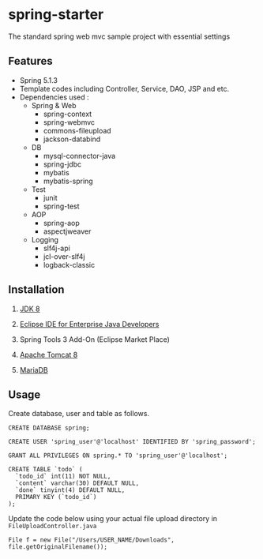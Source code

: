 # spring-starter

The standard spring web mvc sample project with essential settings

## Features

- Spring 5.1.3
- Template codes including Controller, Service, DAO, JSP and etc.
- Dependencies used :
    - Spring & Web
        - spring-context
        - spring-webmvc
        - commons-fileupload
        - jackson-databind
    - DB
        - mysql-connector-java
        - spring-jdbc
        - mybatis
        - mybatis-spring
    - Test
        - junit
        - spring-test
    - AOP
        - spring-aop
        - aspectjweaver
    - Logging
        - slf4j-api
        - jcl-over-slf4j
        - logback-classic

## Installation

1. [JDK 8](https://www.oracle.com/technetwork/java/javase/downloads/jdk8-downloads-2133151.html)
  
2. [Eclipse IDE for Enterprise Java Developers](https://www.eclipse.org/downloads/)

3. Spring Tools 3 Add-On (Eclipse Market Place)

4. [Apache Tomcat 8](https://tomcat.apache.org/download-80.cgi)

5. [MariaDB](https://mariadb.com/downloads/)



## Usage

Create database, user and table as follows.

    CREATE DATABASE spring;

    CREATE USER 'spring_user'@'localhost' IDENTIFIED BY 'spring_password';

    GRANT ALL PRIVILEGES ON spring.* TO 'spring_user'@'localhost';

    CREATE TABLE `todo` (
      `todo_id` int(11) NOT NULL,
      `content` varchar(30) DEFAULT NULL,
      `done` tinyint(4) DEFAULT NULL,
      PRIMARY KEY (`todo_id`)
    );

Update the code below using your actual file upload directory in `FileUploadController.java`


    File f = new File("/Users/USER_NAME/Downloads", file.getOriginalFilename());
